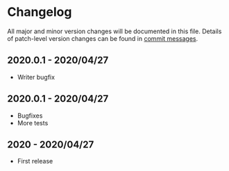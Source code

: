 # Changelog
All major and minor version changes will be documented in this file. Details of
patch-level version changes can be found in [commit messages](../../commits/master).

## 2020.0.1 - 2020/04/27
- Writer bugfix


## 2020.0.1 - 2020/04/27
- Bugfixes
- More tests


## 2020 - 2020/04/27
- First release
